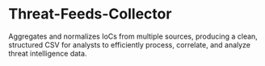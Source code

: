 # Threat-Feeds-Collector
Aggregates and normalizes IoCs from multiple sources, producing a clean, structured CSV for analysts to efficiently process, correlate, and analyze threat intelligence data.
